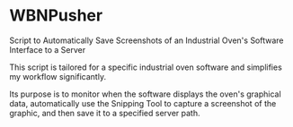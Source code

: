 # WBNPusher
Script to Automatically Save Screenshots of an Industrial Oven's Software Interface to a Server

This script is tailored for a specific industrial oven software and simplifies my workflow significantly.

Its purpose is to monitor when the software displays the oven's graphical data, automatically use the Snipping Tool to capture a screenshot of the graphic, and then save it to a specified server path.


